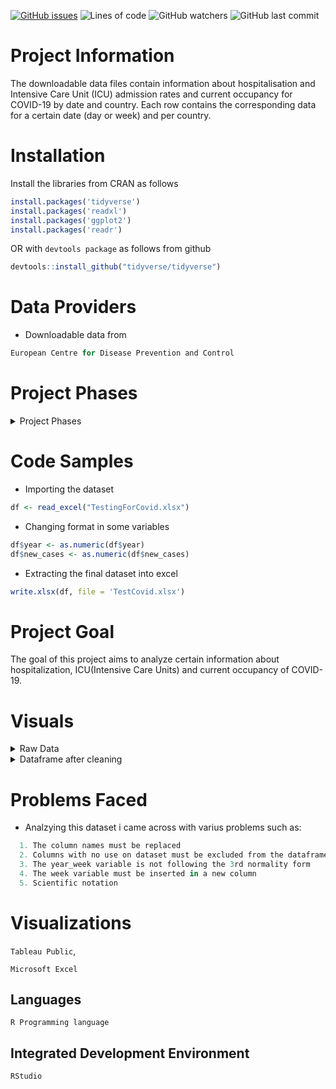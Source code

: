 
[![GitHub issues](https://img.shields.io/github/issues/anekar/TestingForCovid)](https://github.com/anekar/TestingForCovid/issues)
![Lines of code](https://img.shields.io/tokei/lines/github/anekar/TestingForCovid)
![GitHub watchers](https://img.shields.io/github/watchers/anekar/TestingForCovid?style=social)
![GitHub last commit](https://img.shields.io/github/last-commit/anekar/TestingForCovid)

# Project Information
The downloadable data files contain information about hospitalisation and
Intensive Care Unit (ICU) admission rates and current occupancy for COVID-19 by date and country. Each row contains the corresponding data for a certain date (day or week) and per country.

# Installation
Install the libraries  from CRAN as follows
```R
install.packages('tidyverse')
install.packages('readxl')
install.packages('ggplot2')
install.packages('readr')
```
OR with ```devtools package``` as follows from github
```R
devtools::install_github("tidyverse/tidyverse")
```
# Data Providers
* Downloadable data from 
```R
European Centre for Disease Prevention and Control
```
# Project Phases
<details>
<summary>Project Phases</summary>

1.  Data Collection
    * Data have been downloaded from European Centre for Disease Prevention and Control
    
2.  Data Cleaning  
    * This process includes all the necessary edits in order to make the data tidy and in format that can be worked in order to produce insights, such as
    ```R
    i) Coverting dates 
    ii) Changing format of some variables
    iii) Deleting columns
    iv) Detecting outliers and NA values 
    ```
3. Exploratory Data Analysis
    * In this stage of the project we produce insights and key visualization that will help ups understand the data and spot trends among them.
   For this reason we rely on
    ```
   barplots
   histograms 
   boxplots
   ``` 
   

</details> 

# Code Samples
* Importing the dataset
```R
df <- read_excel("TestingForCovid.xlsx")
```
* Changing format in some variables 
```R
df$year <- as.numeric(df$year)
df$new_cases <- as.numeric(df$new_cases)
```
* Extracting the final dataset into excel
```R
write.xlsx(df, file = 'TestCovid.xlsx')
```
# Project Goal
The goal of this project aims to analyze certain information about hospitalization, ICU(Intensive Care Units)
and current occupancy of COVID-19.
 
# Visuals
<details>
<summary>Raw Data</summary>
 
 ![df before cleaning](https://user-images.githubusercontent.com/47696240/97710170-10a39400-1ac4-11eb-88df-24f324d5b38b.png)
</details>

<details>
<summary>Dataframe after cleaning</summary>

![df after cleaning](https://user-images.githubusercontent.com/47696240/98140765-7f229080-1ece-11eb-8f9e-9a9847fe2bf3.png)

</details>


# Problems Faced
* Analzying this dataset i came across with varius problems such as:
 ```R 
   1. The column names must be replaced
   2. Columns with no use on dataset must be excluded from the dataframe
   3. The year_week variable is not following the 3rd normality form 
   4. The week variable must be inserted in a new column
   5. Scientific notation 
 ```
# Visualizations
```Tableau Public```,

```Microsoft Excel```

## Languages
```R Programming language```

## Integrated Development Environment
```RStudio```
